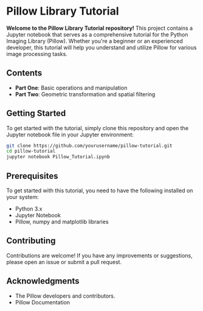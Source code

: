 # **Pillow Library Tutorial**

**Welcome to the Pillow Library Tutorial repository!** This project contains a Jupyter notebook that serves as a comprehensive tutorial for the Python Imaging Library (Pillow). Whether you're a beginner or an experienced developer, this tutorial will help you understand and utilize Pillow for various image processing tasks.

## **Contents**

- **Part One**: Basic operations and manipulation
- **Part Two**: Geometric transformation and spatial filtering

## **Getting Started**

To get started with the tutorial, simply clone this repository and open the Jupyter notebook file in your Jupyter environment:

```bash
git clone https://github.com/yourusername/pillow-tutorial.git
cd pillow-tutorial
jupyter notebook Pillow_Tutorial.ipynb
```

## **Prerequisites**

To get started with this tutorial, you need to have the following installed on your system:

* Python 3.x
* Jupyter Notebook
* Pillow, numpy and matplotlib libraries

## **Contributing**

Contributions are welcome! If you have any improvements or suggestions, please open an issue or submit a pull request.

## **Acknowledgments**

* The Pillow developers and contributors.
* Pillow Documentation

